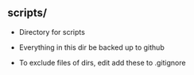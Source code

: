 ## scripts/

- Directory for scripts

- Everything in this dir be backed up to github

- To exclude files of dirs, edit add these to .gitignore

